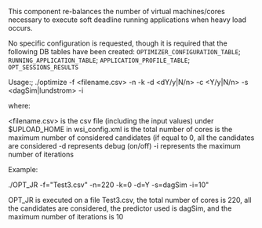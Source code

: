 This component re-balances the number of virtual machines/cores necessary to execute soft deadline running applications when heavy load occurs.

No specific configuration is requested, though it is required that the following DB tables have been created:
`OPTIMIZER_CONFIGURATION_TABLE`;
`RUNNING_APPLICATION_TABLE`;
`APPLICATION_PROFILE_TABLE`;
`OPT_SESSIONS_RESULTS`

Usage:;
./optimize -f <filename.csv> -n <N> -k <Limit> -d <dY/y|N/n> -c <Y/y|N/n> -s <dagSim|lundstrom> -i <iterations>

where:

<filename.csv> is the csv file (including the input values) under $UPLOAD_HOME in wsi_config.xml
<N> is the total number of cores
<Limit> is the maximum number of considered candidates (if equal to 0, all the candidates are considered
-d represents debug (on/off)
-i represents the maximum number of iterations

Example:

./OPT_JR -f=\"Test3.csv\" -n=220 -k=0 -d=Y -s=dagSim -i=10"

OPT_JR is executed on a file Test3.csv, the total number of cores is 220, all the candidates are considered, the predictor used is dagSim, and
                        the maximum number of iterations is 10

